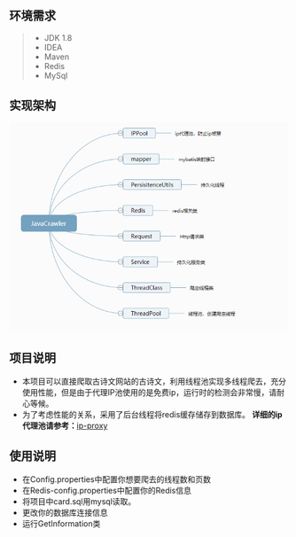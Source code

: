 ## 环境需求
>- JDK 1.8
>- IDEA
>- Maven
>- Redis
>- MySql 

## 实现架构
![架构说明](https://github.com/lilililixiangpeng/img-folder/blob/master/%E7%88%AC%E8%99%AB.PNG)

## 项目说明
- 本项目可以直接爬取古诗文网站的古诗文，利用线程池实现多线程爬去，充分使用性能，但是由于代理IP池使用的是免费ip，运行时的检测会非常慢，请耐心等候。
- 为了考虑性能的关系，采用了后台线程将redis缓存储存到数据库。
**详细的ip代理池请参考：**[ip-proxy](https://github.com/lilililixiangpeng/IP-Proxy)

## 使用说明
- 在Config.properties中配置你想要爬去的线程数和页数
- 在Redis-config.properties中配置你的Redis信息
- 将项目中card.sql用mysql读取。
- 更改你的数据库连接信息
- 运行GetInformation类

